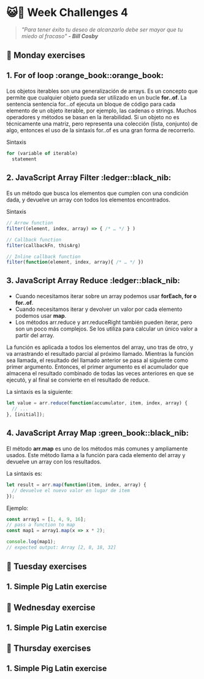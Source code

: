 # :smiley_cat::high_brightness: Week Challenges 4
> *"Para tener éxito tu deseo de alcanzarlo debe ser mayor que tu miedo al fracaso"* 
>***- Bill Cosby***

## :date: Monday exercises
<h3 style="font-size: 20px">1. For of loop :orange_book::orange_book:</h3>

Los objetos iterables son una generalización de arrays. Es un concepto que permite que cualquier objeto pueda ser utilizado en un bucle **for..of**. La sentencia sentencia for...of ejecuta un bloque de código para cada elemento de un objeto iterable, por ejemplo, las cadenas o strings. 
Muchos operadores y métodos se basan en la iterabilidad. Si un objeto no es técnicamente una matriz, pero representa una colección (lista, conjunto) de algo, entonces el uso de la sintaxis for..of es una gran forma de recorrerlo. 

Sintaxis 
```javascript 
for (variable of iterable)
  statement
```

<h3 style="font-size: 20px">2. JavaScript Array Filter :ledger::black_nib:</h3>

Es un método que busca los elementos que cumplen con una condición dada, y devuelve un array con todos los elementos encontrados. 

Sintaxis 

```javascript
// Arrow function
filter((element, index, array) => { /* … */ } )

// Callback function
filter(callbackFn, thisArg)

// Inline callback function
filter(function(element, index, array){ /* … */ })
```


<h3 style="font-size: 20px">3. JavaScript Array Reduce :ledger::black_nib:</h3>

- Cuando necesitamos iterar sobre un array podemos usar **forEach, for o for..of**.
- Cuando necesitamos iterar y devolver un valor por cada elemento podemos usar **map**.
- Los métodos arr.reduce y arr.reduceRight también pueden iterar, pero son un poco más complejos. Se los utiliza para calcular un único valor a partir del array.

La función es aplicada a todos los elementos del array, uno tras de otro, y va arrastrando el resultado parcial al próximo llamado. Mientras la función sea llamada, el resultado del llamado anterior se pasa al siguiente como primer argumento. Entonces, el primer argumento es el acumulador que almacena el resultado combinado de todas las veces anteriores en que se ejecutó, y al final se convierte en el resultado de reduce.

La sintaxis es la siguiente:

```javascript 
let value = arr.reduce(function(accumulator, item, index, array) {
  // ...
}, [initial]);
```


<h3 style="font-size: 20px">4. JavaScript Array Map :green_book::black_nib:</h3>

El método **arr.map** es uno de los métodos más comunes y ampliamente usados. Este método llama a la función para cada elemento del array y devuelve un array con los resultados. 

La sintaxis es:
```javascript
let result = arr.map(function(item, index, array) {
  // devuelve el nuevo valor en lugar de item
});
```

Ejemplo: 
``` javascript
const array1 = [1, 4, 9, 16];
// pass a function to map
const map1 = array1.map(x => x * 2);

console.log(map1);
// expected output: Array [2, 8, 18, 32]
```




## :date: Tuesday exercises
<h3 style="font-size: 20px">1. Simple Pig Latin exercise</h3>

## :date: Wednesday exercise
<h3 style="font-size: 20px">1. Simple Pig Latin exercise</h3>

## :date: Thursday exercises
<h3 style="font-size: 20px">1. Simple Pig Latin exercise</h3>